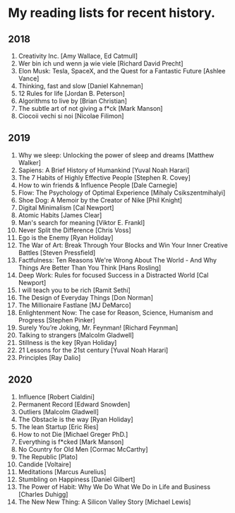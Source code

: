 # My reading lists for recent history.

## 2018

1. Creativity Inc. [Amy Wallace, Ed Catmull]
2. Wer bin ich und wenn ja wie viele [Richard David Precht]
3. Elon Musk: Tesla, SpaceX, and the Quest for a Fantastic Future [Ashlee Vance]
4. Thinking, fast and slow [Daniel Kahneman]
5. 12 Rules for life [Jordan B. Peterson]
6. Algorithms to live by [Brian Christian]
7. The subtle art of not giving a f*ck [Mark Manson]
8. Ciocoii vechi si noi [Nicolae Filimon]

## 2019

1.  Why we sleep: Unlocking the power of sleep and dreams [Matthew Walker]
2.  Sapiens: A Brief History of Humankind [Yuval Noah Harari]
3.  The 7 Habits of Highly Effective People [Stephen R. Covey] 
4.  How to win friends & Influence People [Dale Carnegie]
5.  Flow: The Psychology of Optimal Experience [Mihaly Csikszentmihalyi]
6.  Shoe Dog: A Memoir by the Creator of Nike [Phil Knight]
7.  Digital Minimalism [Cal Newport]
8.  Atomic Habits [James Clear]
9.  Man's search for meaning [Viktor E. Frankl]
10. Never Split the Difference [Chris Voss]
11. Ego is the Enemy [Ryan Holiday]
12. The War of Art: Break Through Your Blocks and Win Your Inner Creative Battles [Steven Pressfield]
13. Factfulness: Ten Reasons We're Wrong About The World - And Why Things Are Better Than You Think [Hans Rosling]
14. Deep Work: Rules for focused Success in a Distracted World [Cal Newport]
15. I will teach you to be rich [Ramit Sethi]
16. The Design of Everyday Things [Don Norman]
17. The Millionaire Fastlane [MJ DeMarco]
18. Enlightenment Now: The case for Reason, Science, Humanism and Progress [Stephen Pinker]
19. Surely You’re Joking, Mr. Feynman! [Richard Feynman]
20. Talking to strangers [Malcolm Gladwell]
21. Stillness is the key [Ryan Holiday]
22. 21 Lessons for the 21st century [Yuval Noah Harari]
23. Principles [Ray Dalio]

## 2020

1. Influence [Robert Cialdini]
2. Permanent Record [Edward Snowden]
3. Outliers [Malcolm Gladwell]
4. The Obstacle is the way [Ryan Holiday]
5. The lean Startup [Eric Ries]
6. How to not Die [Michael Greger PhD.]
7. Everything is f*cked [Mark Manson]
8.  No Country for Old Men [Cormac McCarthy]
9.  The Republic [Plato]
10. Candide [Voltaire]
11. Meditations [Marcus Aurelius]
12. Stumbling on Happiness [Daniel Gilbert]
13. The Power of Habit: Why We Do What We Do in Life and Business [Charles Duhigg]
14. The New New Thing: A Silicon Valley Story [Michael Lewis]
